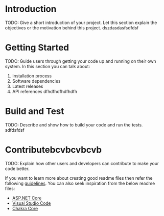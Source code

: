 # Introduction 
TODO: Give a short introduction of your project. Let this section explain the objectives or the motivation behind this project. 
dszdasdasfsdfdsf
# Getting Started
TODO: Guide users through getting your code up and running on their own system. In this section you can talk about:
1.	Installation process
2.	Software dependencies
3.	Latest releases
4.	API references
dfhdfhdfhdfhdfh
# Build and Test
TODO: Describe and show how to build your code and run the tests. 
sdfdsfdsf
# Contributebcvbcvbcvb
TODO: Explain how other users and developers can contribute to make your code better. 

If you want to learn more about creating good readme files then refer the following [guidelines](https://docs.microsoft.com/en-us/azure/devops/repos/git/create-a-readme?view=azure-devops). You can also seek inspiration from the below readme files:
- [ASP.NET Core](https://github.com/aspnet/Home)
- [Visual Studio Code](https://github.com/Microsoft/vscode)
- [Chakra Core](https://github.com/Microsoft/ChakraCore)
